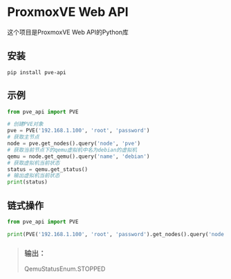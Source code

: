 # ProxmoxVE Web API
这个项目是ProxmoxVE Web API的Python库

## 安装
```
pip install pve-api
```

## 示例
```python
from pve_api import PVE

# 创建PVE对象
pve = PVE('192.168.1.100', 'root', 'password')
# 获取主节点
node = pve.get_nodes().query('node', 'pve')
# 获取当前节点下的qemu虚拟机中名为debian的虚拟机
qemu = node.get_qemu().query('name', 'debian')
# 获取虚拟机当前状态
status = qemu.get_status()
# 输出虚拟机当前状态
print(status)
```
## 链式操作
```python
from pve_api import PVE

print(PVE('192.168.1.100', 'root', 'password').get_nodes().query('node', 'pve').get_qemu().query('name', 'debian').get_status().status)
```
> ### 输出：
> QemuStatusEnum.STOPPED